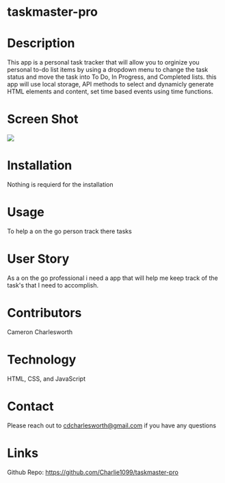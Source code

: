 # taskmaster-pro

# Description
This app is a personal task tracker that will allow you to orginize you personal to-do list items by using a dropdown menu to change the task status and move the task into To Do, In Progress, and Completed lists. this app will use local storage, API methods to select and dynamicly generate HTML elements and content, set time based events using time functions.

# Screen Shot
<image src="taskmaster-starter\assets\images\taskmaster.png">

# Installation
Nothing is requierd for the installation

# Usage
To help a on the go person track there tasks

# User Story 
As a on the go professional i need a app that will help me keep track of the task's that I need to accomplish.

# Contributors
Cameron Charlesworth

# Technology
HTML, CSS, and JavaScript

# Contact
Please reach out to cdcharlesworth@gmail.com if you have any questions

# Links
Github Repo: https://github.com/Charlie1099/taskmaster-pro
